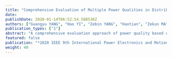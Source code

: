 ```yaml
---
title: "Comprehensive Evaluation of Multiple Power Qualities in Distributed Network Based on AHP and Optimal Membership"
date: 
publishDate: 2020-01-14T06:52:54.588536Z
authors: ["Guangyu YANG", "Hao YI", "Zebin YANG", "Haotian", "Zekun MA", "Fang ZHUO", "Chengzhi ZHU"]
publication_types: ["1"]
abstract: "A comprehensive evaluation approach of power quality based on AHP and optimal membership is proposed in this paper. This paper selects the appropriate power quality indexes by analyzing the characteristic of power quality. The continuous power quality indexes can be reasonably analyzed by establishing the fuzzy membership function and the transient power quality can be calculated according to IEEE 1564-2014. In addition, the weight of each index can be determined dynamically which includes both subjective part and objective part. Finally, an IEEE-18 standard test system with non-linear loads and compensation devices is applied to prove the validity of the proposed evaluation system."
featured: false
publication: "*2020 IEEE 9th International Power Electronics and Motion Control Conference (IPEMC2020-ECCE Asia)*"
weight: 40
---
```


